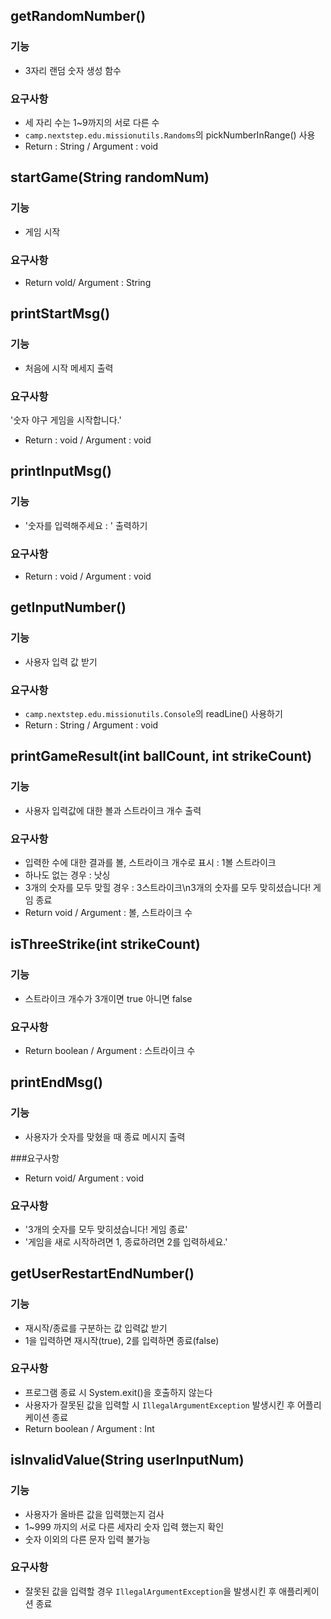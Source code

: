 ## getRandomNumber()

### 기능
- 3자리 랜덤 숫자 생성 함수
### 요구사항
- 세 자리 수는 1~9까지의 서로 다른 수
- `camp.nextstep.edu.missionutils.Randoms`의 pickNumberInRange() 사용
- Return : String / Argument : void

## startGame(String randomNum)

### 기능
- 게임 시작

### 요구사항
- Return vold/ Argument : String


## printStartMsg()

### 기능
- 처음에 시작 메세지 출력

### 요구사항
'숫자 야구 게임을 시작합니다.'
- Return : void / Argument : void

## printInputMsg()

### 기능
- '숫자를 입력해주세요 : ' 출력하기
### 요구사항
- Return : void / Argument : void

## getInputNumber()

### 기능
- 사용자 입력 값 받기

### 요구사항
- `camp.nextstep.edu.missionutils.Console`의 readLine() 사용하기
- Return : String / Argument : void


## printGameResult(int ballCount, int strikeCount)

### 기능
- 사용자 입력값에 대한 볼과 스트라이크 개수 출력

### 요구사항
- 입력한 수에 대한 결과를 볼, 스트라이크 개수로 표시 : 1볼 스트라이크
- 하나도 없는 경우 : 낫싱
- 3개의 숫자를 모두 맞힐 경우 : 3스트라이크\n3개의 숫자를 모두 맞히셨습니다! 게임 종료
- Return void / Argument : 볼, 스트라이크 수

## isThreeStrike(int strikeCount)

### 기능
- 스트라이크 개수가 3개이면 true 아니면 false

### 요구사항
- Return boolean / Argument : 스트라이크 수

## printEndMsg()

### 기능
- 사용자가 숫자를 맞혔을 때 종료 메시지 출력

###요구사항
- Return void/ Argument : void

### 요구사항
- '3개의 숫자를 모두 맞히셨습니다! 게임 종료'
- '게임을 새로 시작하려면 1, 종료하려면 2를 입력하세요.'

## getUserRestartEndNumber()

### 기능
- 재시작/종료를 구분하는 값 입력값 받기
- 1을 입력하면 재시작(true), 2를 입력하면 종료(false)

### 요구사항
- 프로그램 종료 시 System.exit()을 호출하지 않는다
- 사용자가 잘못된 값을 입력할 시 `IllegalArgumentException` 발생시킨 후 어플리케이션 종료
- Return boolean / Argument : Int


## isInvalidValue(String userInputNum)

### 기능
- 사용자가 올바른 값을 입력했는지 검사
- 1~999 까지의 서로 다른 세자리 숫자 입력 했는지 확인
- 숫자 이외의 다른 문자 입력 불가능

### 요구사항
- 잘못된 값을 입력할 경우 `IllegalArgumentException`을 발생시킨 후 애플리케이션 종료